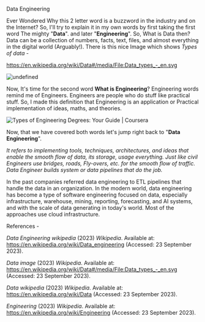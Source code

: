 


Data Engineering 

Ever Wondered Why this 2 letter word is a buzzword in the industry and on the Internet?
So, I'll try to explain it in my own words by first taking the first word The mighty "**Data**".
and later "**Engineering**".
So, What is Data then?  
Data can be a collection of numbers, facts, text, files, and almost everything in the digital world (Arguably!).
There is this nice Image which shows *Types of data* -

https://en.wikipedia.org/wiki/Data#/media/File:Data_types_-_en.svg

![undefined](https://upload.wikimedia.org/wikipedia/commons/thumb/6/6d/Data_types_-_en.svg/800px-Data_types_-_en.svg.png)

Now, It's time for the second word **What is Engineering**?
Engineering words remind me of Engineers. Engineers are people who do stuff like practical stuff. So, I made this definition that Engineering is an application or Practical implementation of ideas, maths, and theories.  


![Types of Engineering Degrees: Your Guide | Coursera](https://images.ctfassets.net/wp1lcwdav1p1/5VQnRNELq1177o5tuvcoBM/e032e3e6169232f30af2a63741c9fc20/Teamwork-in-construction-industry---two-engineers-working-together-on-construction-site-with-blueprints-and-plans-645373486.jpeg?w=1500&h=680&q=60&fit=fill&f=faces&fm=jpg&fl=progressive)


Now, that we have covered both words let's jump right back to "**Data Engineering**". 

*It refers to implementing tools, techniques, architectures, and ideas that enable the smooth flow of data, its storage, usage everything. Just like civil Engineers use bridges, roads, Fly-overs, etc. for the smooth flow of traffic. Data Engineer builds system or data pipelines that do the job.*


In the past companies referred data engineering to ETL pipelines that handle the data in an organization. In the modern world, data engineering has become a type of software engineering focused on data, especially infrastructure, warehouse, mining, reporting, forecasting, and AI systems, and with the scale of data generating in today's world. Most of the approaches use cloud infrastructure.

References -

_Data Engineering wikipedia_ (2023) _Wikipedia_. Available at: https://en.wikipedia.org/wiki/Data_engineering (Accessed: 23 September 2023).

_Data image_ (2023) _Wikipedia_. Available at: https://en.wikipedia.org/wiki/Data#/media/File:Data_types_-_en.svg (Accessed: 23 September 2023).

_Data wikipedia_ (2023) _Wikipedia_. Available at: https://en.wikipedia.org/wiki/Data (Accessed: 23 September 2023).

_Engineering_ (2023) _Wikipedia_. Available at: https://en.wikipedia.org/wiki/Engineering (Accessed: 23 September 2023).

